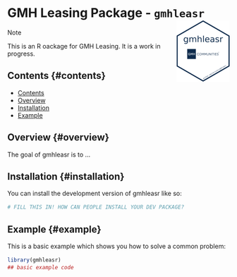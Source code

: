 # GMH Leasing Package - `gmhleasr` <img src="man/figures/logo.png" align="right" height="139" alt="" />

> [!NOTE] 
> This is an R oackage for GMH Leasing. It is a work in progress.

<!-- badges: start -->

<!-- badges: end -->

## Contents {#contents}

-   [Contents](#contents)
-   [Overview](#overview)
-   [Installation](#installation)
-   [Example](#example)

## Overview {#overview}

The goal of gmhleasr is to ...

## Installation {#installation}

You can install the development version of gmhleasr like so:

``` r
# FILL THIS IN! HOW CAN PEOPLE INSTALL YOUR DEV PACKAGE?
```

## Example {#example}

This is a basic example which shows you how to solve a common problem:

``` r
library(gmhleasr)
## basic example code
```
